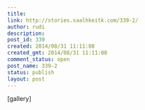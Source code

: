 ```yaml
---
title: 
link: http://stories.saalhkeitk.com/339-2/
author: rudi
description: 
post_id: 339
created: 2014/08/31 11:11:08
created_gmt: 2014/08/31 11:11:08
comment_status: open
post_name: 339-2
status: publish
layout: post
---
```



[gallery]